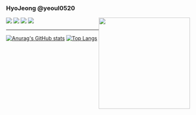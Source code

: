 <h3>HyoJeong @yeoul0520</h3>
      <a href="https://youallone.tistory.com"><img src="https://img.shields.io/badge/youallone-E5511E?style=badge&logo=Tistory&logoColor=white"/></a>
      <a href="https://www.instagram.com/n_jj._.ly"><img src="https://img.shields.io/badge/instagram-d62976?style=badge&logo=Instagram&logoColor=white"/></a>
      <a href="mailto:dolphinstar021008@gmail.com"><img src="https://img.shields.io/badge/Gmail-d14836?style=badge&logo=Gmail&logoColor=white&link=mailto:dolphinstar021008@gmail.com"/></a>
      <a href="https://solved.ac/sally55511"><img src="http://mazassumnida.wtf/api/mini/generate_badge?boj=sally55511&theme=dark"/></a>
    <td>
      <img style="float: right; vertical-align: top;" width="250" length="50" src="https://github.com/user-attachments/assets/fc34ab68-464e-4b9b-8fef-956fcbea1087" />
    </td>

---

[![Anurag's GitHub stats](https://github-readme-stats.vercel.app/api?username=yeoul0520&theme=buefy&show_icons=true&count_private=true)](https://github.com/anuraghazra/github-readme-stats)
[![Top Langs](https://github-readme-stats.vercel.app/api/top-langs/?username=yeoul0520&theme=buefy&layout=compact&count_private=true)](https://github.com/anuraghazra/github-readme-stats)

</div>
